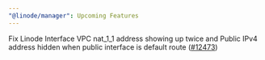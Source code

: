 ```yaml
---
"@linode/manager": Upcoming Features
---
```


Fix Linode Interface VPC nat_1_1 address showing up twice and Public IPv4 address hidden when public interface is default route ([#12473](https://github.com/linode/manager/pull/12473))
